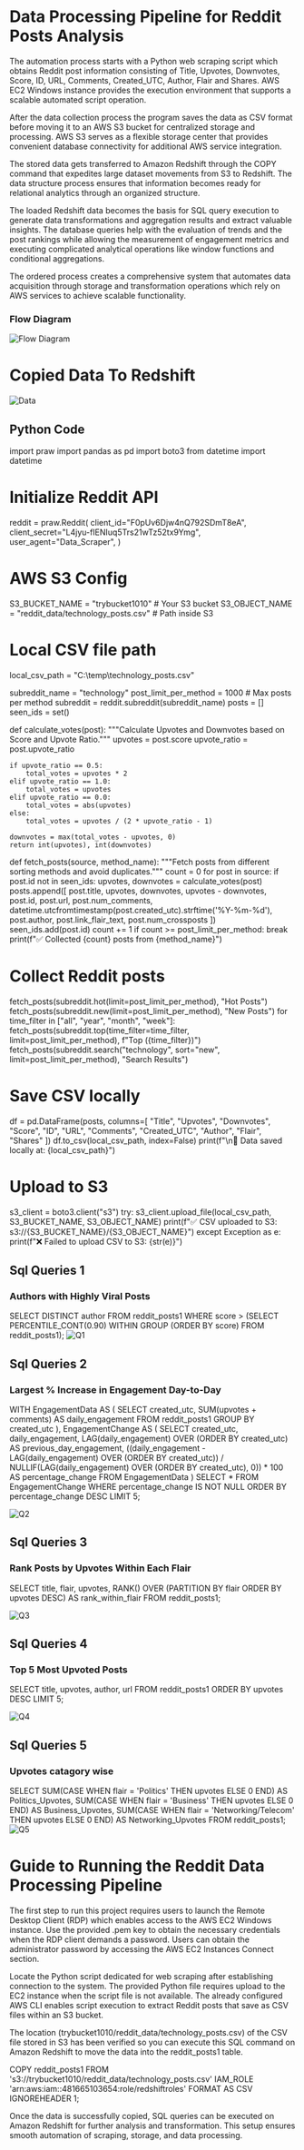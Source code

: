 # Data Processing Pipeline for Reddit Posts Analysis

The automation process starts with a Python web scraping script which obtains Reddit post information consisting of Title, Upvotes, Downvotes, Score, ID, URL, Comments, Created_UTC, Author, Flair and Shares. AWS EC2 Windows instance provides the execution environment that supports a scalable automated script operation.

After the data collection process the program saves the data as CSV format before moving it to an AWS S3 bucket for centralized storage and processing. AWS S3 serves as a flexible storage center that provides convenient database connectivity for additional AWS service integration.

The stored data gets transferred to Amazon Redshift through the COPY command that expedites large dataset movements from S3 to Redshift. The data structure process ensures that information becomes ready for relational analytics through an organized structure.

The loaded Redshift data becomes the basis for SQL query execution to generate data transformations and aggregation results and extract valuable insights. The database queries help with the evaluation of trends and the post rankings while allowing the measurement of engagement metrics and executing complicated analytical operations like window functions and conditional aggregations.

The ordered process creates a comprehensive system that automates data acquisition through storage and transformation operations which rely on AWS services to achieve scalable functionality.

### Flow Diagram
![*Flow Diagram*](Flow%20Diagram.jpg "Flow")


# Copied Data To Redshift

![*Data*](]Copied%20data.png "Data")

## Python Code
import praw
import pandas as pd
import boto3
from datetime import datetime

# Initialize Reddit API
reddit = praw.Reddit(
    client_id="F0pUv6Djw4nQ792SDmT8eA",
    client_secret="L4jyu-fIENIuq5Trs21wTz52tx9Ymg",
    user_agent="Data_Scraper",
)

# AWS S3 Config
S3_BUCKET_NAME = "trybucket1010"  # Your S3 bucket
S3_OBJECT_NAME = "reddit_data/technology_posts.csv"  # Path inside S3

# Local CSV file path
local_csv_path = "C:\\temp\\technology_posts.csv"

subreddit_name = "technology"
post_limit_per_method = 1000  # Max posts per method
subreddit = reddit.subreddit(subreddit_name)
posts = []
seen_ids = set()

def calculate_votes(post):
    """Calculate Upvotes and Downvotes based on Score and Upvote Ratio."""
    upvotes = post.score
    upvote_ratio = post.upvote_ratio

    if upvote_ratio == 0.5:
        total_votes = upvotes * 2
    elif upvote_ratio == 1.0:
        total_votes = upvotes
    elif upvote_ratio == 0.0:
        total_votes = abs(upvotes)
    else:
        total_votes = upvotes / (2 * upvote_ratio - 1)

    downvotes = max(total_votes - upvotes, 0)
    return int(upvotes), int(downvotes)

def fetch_posts(source, method_name):
    """Fetch posts from different sorting methods and avoid duplicates."""
    count = 0
    for post in source:
        if post.id not in seen_ids:
            upvotes, downvotes = calculate_votes(post)
            posts.append([
                post.title, upvotes, downvotes, upvotes - downvotes,
                post.id, post.url, post.num_comments, datetime.utcfromtimestamp(post.created_utc).strftime('%Y-%m-%d'),
                post.author, post.link_flair_text, post.num_crossposts
            ])
            seen_ids.add(post.id)
            count += 1
        if count >= post_limit_per_method:
            break
    print(f"✅ Collected {count} posts from {method_name}")

# Collect Reddit posts
fetch_posts(subreddit.hot(limit=post_limit_per_method), "Hot Posts")
fetch_posts(subreddit.new(limit=post_limit_per_method), "New Posts")
for time_filter in ["all", "year", "month", "week"]:
    fetch_posts(subreddit.top(time_filter=time_filter, limit=post_limit_per_method), f"Top ({time_filter})")
fetch_posts(subreddit.search("technology", sort="new", limit=post_limit_per_method), "Search Results")

# Save CSV locally
df = pd.DataFrame(posts, columns=[
    "Title", "Upvotes", "Downvotes", "Score", "ID", "URL", "Comments",
    "Created_UTC", "Author", "Flair", "Shares"
])
df.to_csv(local_csv_path, index=False)
print(f"\n🚀 Data saved locally at: {local_csv_path}")

# Upload to S3
s3_client = boto3.client("s3")
try:
    s3_client.upload_file(local_csv_path, S3_BUCKET_NAME, S3_OBJECT_NAME)
    print(f"✅ CSV uploaded to S3: s3://{S3_BUCKET_NAME}/{S3_OBJECT_NAME}")
except Exception as e:
    print(f"❌ Failed to upload CSV to S3: {str(e)}")

## Sql Queries 1
### Authors with Highly Viral Posts 
SELECT DISTINCT author 
FROM reddit_posts1 
WHERE score > (SELECT PERCENTILE_CONT(0.90) WITHIN GROUP (ORDER BY score) FROM reddit_posts1);
![Q1](Authors%20with%20Highly%20Viral%20Posts.png "Q1")


## Sql Queries 2
### Largest % Increase in Engagement Day-to-Day

WITH EngagementData AS (
    SELECT created_utc, 
           SUM(upvotes + comments) AS daily_engagement
    FROM reddit_posts1
    GROUP BY created_utc
),
EngagementChange AS (
    SELECT created_utc, daily_engagement, 
           LAG(daily_engagement) OVER (ORDER BY created_utc) AS previous_day_engagement,
           ((daily_engagement - LAG(daily_engagement) OVER (ORDER BY created_utc)) / NULLIF(LAG(daily_engagement) OVER (ORDER BY created_utc), 0)) * 100 AS percentage_change
    FROM EngagementData
)
SELECT * FROM EngagementChange WHERE percentage_change IS NOT NULL ORDER BY percentage_change DESC LIMIT 5;

![*Q2*](Posts%20with%20the%20Largest%20%25%20Increase%20in%20Engagement%20Day-to-Day.png "Q2")


## Sql Queries 3
### Rank Posts by Upvotes Within Each Flair
SELECT title, flair, upvotes, 
       RANK() OVER (PARTITION BY flair ORDER BY upvotes DESC) AS rank_within_flair 
FROM reddit_posts1;

![*Q3*](Rank%20Posts%20by%20Upvotes%20Within%20Each%20Flair.png "Q3")

## Sql Queries 4
### Top 5 Most Upvoted Posts
SELECT title, upvotes, author, url 
FROM reddit_posts1 
ORDER BY upvotes DESC 
LIMIT 5;

![*Q4*](Top%205%20Most%20Upvoted%20Posts.png "Q4")

## Sql Queries 5
### Upvotes catagory wise
SELECT 
    SUM(CASE WHEN flair = 'Politics' THEN upvotes ELSE 0 END) AS Politics_Upvotes,
    SUM(CASE WHEN flair = 'Business' THEN upvotes ELSE 0 END) AS Business_Upvotes,
    SUM(CASE WHEN flair = 'Networking/Telecom' THEN upvotes ELSE 0 END) AS Networking_Upvotes
FROM reddit_posts1;
![*Q5*](Upvotes%20catagory%20wise.png "Q5")


# Guide to Running the Reddit Data Processing Pipeline

The first step to run this project requires users to launch the Remote Desktop Client (RDP) which enables access to the AWS EC2 Windows instance. Use the provided .pem key to obtain the necessary credentials when the RDP client demands a password. Users can obtain the administrator password by accessing the AWS EC2 Instances Connect section.

Locate the Python script dedicated for web scraping after establishing connection to the system. The provided Python file requires upload to the EC2 instance when the script file is not available. The already configured AWS CLI enables script execution to extract Reddit posts that save as CSV files within an S3 bucket.

The location (trybucket1010/reddit_data/technology_posts.csv) of the CSV file stored in S3 has been verified so you can execute this SQL command on Amazon Redshift to move the data into the reddit_posts1 table.

COPY reddit_posts1
FROM 's3://trybucket1010/reddit_data/technology_posts.csv'
IAM_ROLE 'arn:aws:iam::481665103654:role/redshiftroles'
FORMAT AS CSV
IGNOREHEADER 1;

Once the data is successfully copied, SQL queries can be executed on Amazon Redshift for further analysis and transformation. This setup ensures smooth automation of scraping, storage, and data processing.
